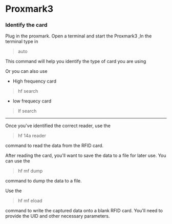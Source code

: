 # Proxmark3
### Identify the card
Plug in the proxmark. Open a terminal  and start the Proxmark3 ,In the terminal type in 
>auto
 
This command will help you identify the type of card you are using


Or you can also use 
-  High frequency card
> hf search
- low frequecy card
> lf search
---
Once you've identified the correct reader, use the 
>hf 14a reader

 command to read the data from the RFID card.

After reading the card, you'll want to save the data to a file for later use. You can use the 
> hf mf dump

 command to dump the data to a file.


Use the
> hf mf eload

 command to write the captured data onto a blank RFID card. You'll need to provide the UID and other necessary parameters.
 
 
